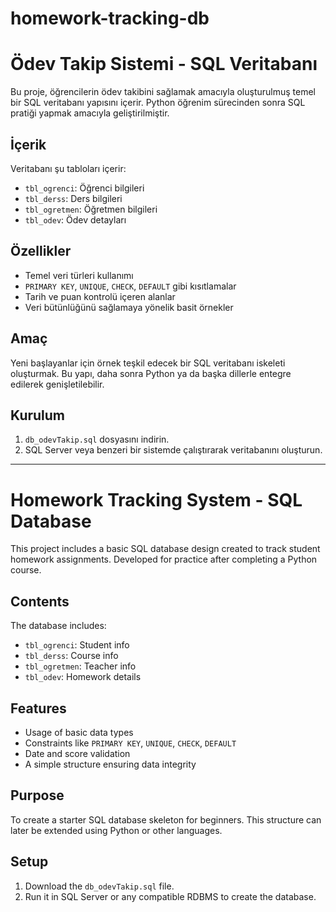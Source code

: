 # homework-tracking-db
# Ödev Takip Sistemi - SQL Veritabanı

Bu proje, öğrencilerin ödev takibini sağlamak amacıyla oluşturulmuş temel bir SQL veritabanı yapısını içerir. Python öğrenim sürecinden sonra SQL pratiği yapmak amacıyla geliştirilmiştir.

## İçerik
Veritabanı şu tabloları içerir:
- `tbl_ogrenci`: Öğrenci bilgileri
- `tbl_derss`: Ders bilgileri
- `tbl_ogretmen`: Öğretmen bilgileri
- `tbl_odev`: Ödev detayları

## Özellikler
- Temel veri türleri kullanımı
- `PRIMARY KEY`, `UNIQUE`, `CHECK`, `DEFAULT` gibi kısıtlamalar
- Tarih ve puan kontrolü içeren alanlar
- Veri bütünlüğünü sağlamaya yönelik basit örnekler

## Amaç
Yeni başlayanlar için örnek teşkil edecek bir SQL veritabanı iskeleti oluşturmak. Bu yapı, daha sonra Python ya da başka dillerle entegre edilerek genişletilebilir.

## Kurulum
1. `db_odevTakip.sql` dosyasını indirin.
2. SQL Server veya benzeri bir sistemde çalıştırarak veritabanını oluşturun.

---

# Homework Tracking System - SQL Database

This project includes a basic SQL database design created to track student homework assignments. Developed for practice after completing a Python course.

## Contents
The database includes:
- `tbl_ogrenci`: Student info
- `tbl_derss`: Course info
- `tbl_ogretmen`: Teacher info
- `tbl_odev`: Homework details

## Features
- Usage of basic data types
- Constraints like `PRIMARY KEY`, `UNIQUE`, `CHECK`, `DEFAULT`
- Date and score validation
- A simple structure ensuring data integrity

## Purpose
To create a starter SQL database skeleton for beginners. This structure can later be extended using Python or other languages.

## Setup
1. Download the `db_odevTakip.sql` file.
2. Run it in SQL Server or any compatible RDBMS to create the database.
